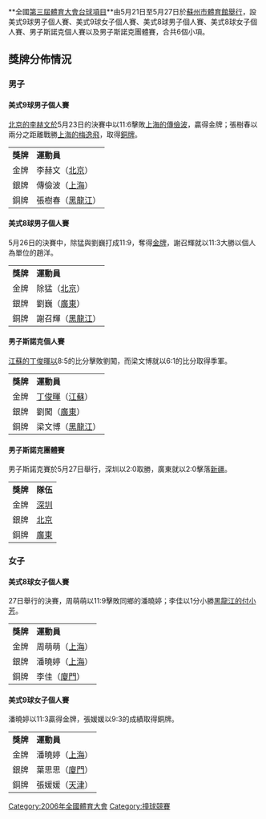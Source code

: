 **全國[第三屆體育大會](../Page/第三屆全國體育大會.md "wikilink")[台球項目](../Page/台球.md "wikilink")**由5月21日至5月27日於[蘇州市體育館舉行](../Page/蘇州市體育館.md "wikilink")，設美式9球男子個人賽、美式9球女子個人賽、美式8球男子個人賽、美式8球女子個人賽、男子斯諾克個人賽以及男子斯諾克團體賽，合共6個小項。

## 獎牌分佈情況

### 男子

#### 美式9球男子個人賽

[北京的李赫文於](../Page/北京.md "wikilink")5月23日的決賽中以11:6擊敗[上海的傳儉波](../Page/上海.md "wikilink")，贏得金牌；張樹春以兩分之距離戰勝[上海的梅逸飛](../Page/上海.md "wikilink")，取得[銅牌](../Page/銅牌.md "wikilink")。

|        |                                       |
| ------ | ------------------------------------- |
| **獎牌** | **運動員**                               |
| 金牌     | 李赫文（[北京](../Page/北京.md "wikilink")）   |
| 銀牌     | 傳儉波（[上海](../Page/上海.md "wikilink")）   |
| 銅牌     | 張樹春（[黑龍江](../Page/黑龍江.md "wikilink")） |

#### 美式8球男子個人賽

5月26日的決賽中，除猛與劉巍打成11:9，奪得[金牌](../Page/金牌.md "wikilink")，謝召輝就以11:3大勝以個人為單位的趙洋。

|        |                                       |
| ------ | ------------------------------------- |
| **獎牌** | **運動員**                               |
| 金牌     | 除猛（[北京](../Page/北京.md "wikilink")）    |
| 銀牌     | 劉巍（[廣東](../Page/廣東.md "wikilink")）    |
| 銅牌     | 謝召輝（[黑龍江](../Page/黑龍江.md "wikilink")） |

#### 男子斯諾克個人賽

[江蘇的丁俊暉以](../Page/江蘇.md "wikilink")8:5的比分擊敗劉闖，而梁文博就以6:1的比分取得季軍。

|        |                                                                  |
| ------ | ---------------------------------------------------------------- |
| **獎牌** | **運動員**                                                          |
| 金牌     | [丁俊暉](../Page/丁俊暉.md "wikilink")（[江蘇](../Page/江蘇.md "wikilink")） |
| 銀牌     | 劉闖（[廣東](../Page/廣東.md "wikilink")）                               |
| 銅牌     | 梁文博（[黑龍江](../Page/黑龍江.md "wikilink")）                            |

#### 男子斯諾克團體賽

男子斯諾克賽於5月27日舉行，深圳以2:0取勝，廣東就以2:0擊落[新疆](../Page/新疆.md "wikilink")。

|        |                                |
| ------ | ------------------------------ |
| **獎牌** | **隊伍**                         |
| 金牌     | [深圳](../Page/深圳.md "wikilink") |
| 銀牌     | [北京](../Page/北京.md "wikilink") |
| 銅牌     | [廣東](../Page/廣東.md "wikilink") |

### 女子

#### 美式8球女子個人賽

27日舉行的決賽，周萌萌以11:9擊敗同鄉的潘曉婷；李佳以1分小勝[黑龍江的付小芳](../Page/黑龍江.md "wikilink")。

|        |                                     |
| ------ | ----------------------------------- |
| **獎牌** | **運動員**                             |
| 金牌     | 周萌萌（[上海](../Page/上海.md "wikilink")） |
| 銀牌     | 潘曉婷（[上海](../Page/上海.md "wikilink")） |
| 銅牌     | 李佳（[廈門](../Page/廈門.md "wikilink")）  |

#### 美式9球女子個人賽

潘曉婷以11:3贏得金牌，張媛媛以9:3的成績取得銅牌。

|        |                                     |
| ------ | ----------------------------------- |
| **獎牌** | **運動員**                             |
| 金牌     | 潘曉婷（[上海](../Page/上海.md "wikilink")） |
| 銀牌     | 葉思思（[廈門](../Page/廈門.md "wikilink")） |
| 銅牌     | 張媛媛（[天津](../Page/天津.md "wikilink")） |

[Category:2006年全國體育大會](https://zh.wikipedia.org/wiki/Category:2006年全國體育大會 "wikilink")
[Category:撞球競賽](https://zh.wikipedia.org/wiki/Category:撞球競賽 "wikilink")